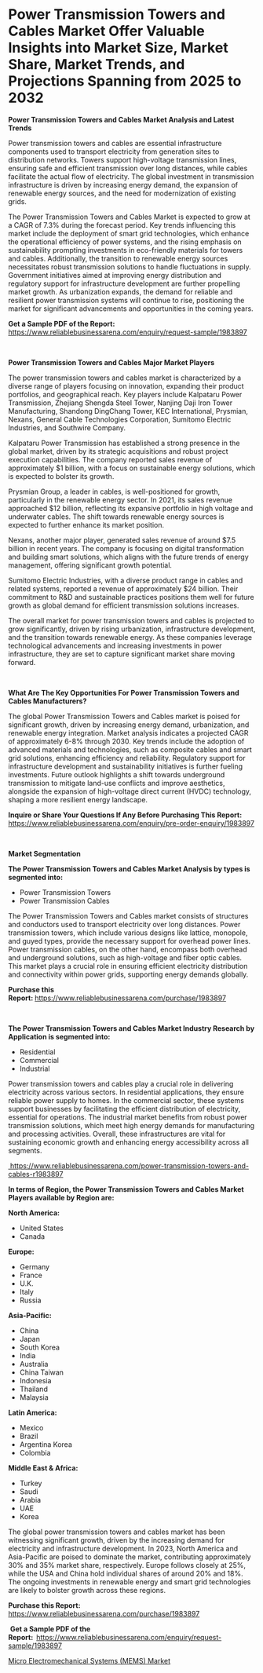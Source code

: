 <p><h1>Power Transmission Towers and Cables Market Offer Valuable Insights into Market Size, Market Share, Market Trends, and Projections Spanning from 2025 to 2032</h1></p><p><strong>Power Transmission Towers and Cables Market Analysis and Latest Trends</strong></p>
<p><p>Power transmission towers and cables are essential infrastructure components used to transport electricity from generation sites to distribution networks. Towers support high-voltage transmission lines, ensuring safe and efficient transmission over long distances, while cables facilitate the actual flow of electricity. The global investment in transmission infrastructure is driven by increasing energy demand, the expansion of renewable energy sources, and the need for modernization of existing grids.</p><p>The Power Transmission Towers and Cables Market is expected to grow at a CAGR of 7.3% during the forecast period. Key trends influencing this market include the deployment of smart grid technologies, which enhance the operational efficiency of power systems, and the rising emphasis on sustainability prompting investments in eco-friendly materials for towers and cables. Additionally, the transition to renewable energy sources necessitates robust transmission solutions to handle fluctuations in supply. Government initiatives aimed at improving energy distribution and regulatory support for infrastructure development are further propelling market growth. As urbanization expands, the demand for reliable and resilient power transmission systems will continue to rise, positioning the market for significant advancements and opportunities in the coming years.</p></p>
<p><strong>Get a Sample PDF of the Report:&nbsp;</strong> <a href="https://www.reliablebusinessarena.com/enquiry/request-sample/1983897?utm_campaign=2335&utm_medium=2&utm_source=Github&utm_content=ia&utm_term=13022025&utm_id=power-transmission-towers-and-cables">https://www.reliablebusinessarena.com/enquiry/request-sample/1983897</a></p>
<p>&nbsp;</p>
<p><strong>Power Transmission Towers and Cables Major Market Players</strong></p>
<p><p>The power transmission towers and cables market is characterized by a diverse range of players focusing on innovation, expanding their product portfolios, and geographical reach. Key players include Kalpataru Power Transmission, Zhejiang Shengda Steel Tower, Nanjing Daji Iron Tower Manufacturing, Shandong DingChang Tower, KEC International, Prysmian, Nexans, General Cable Technologies Corporation, Sumitomo Electric Industries, and Southwire Company.</p><p>Kalpataru Power Transmission has established a strong presence in the global market, driven by its strategic acquisitions and robust project execution capabilities. The company reported sales revenue of approximately $1 billion, with a focus on sustainable energy solutions, which is expected to bolster its growth.</p><p>Prysmian Group, a leader in cables, is well-positioned for growth, particularly in the renewable energy sector. In 2021, its sales revenue approached $12 billion, reflecting its expansive portfolio in high voltage and underwater cables. The shift towards renewable energy sources is expected to further enhance its market position.</p><p>Nexans, another major player, generated sales revenue of around $7.5 billion in recent years. The company is focusing on digital transformation and building smart solutions, which aligns with the future trends of energy management, offering significant growth potential.</p><p>Sumitomo Electric Industries, with a diverse product range in cables and related systems, reported a revenue of approximately $24 billion. Their commitment to R&D and sustainable practices positions them well for future growth as global demand for efficient transmission solutions increases.</p><p>The overall market for power transmission towers and cables is projected to grow significantly, driven by rising urbanization, infrastructure development, and the transition towards renewable energy. As these companies leverage technological advancements and increasing investments in power infrastructure, they are set to capture significant market share moving forward.</p></p>
<p>&nbsp;</p>
<p><strong>What Are The Key Opportunities For Power Transmission Towers and Cables Manufacturers?</strong></p>
<p><p>The global Power Transmission Towers and Cables market is poised for significant growth, driven by increasing energy demand, urbanization, and renewable energy integration. Market analysis indicates a projected CAGR of approximately 6-8% through 2030. Key trends include the adoption of advanced materials and technologies, such as composite cables and smart grid solutions, enhancing efficiency and reliability. Regulatory support for infrastructure development and sustainability initiatives is further fueling investments. Future outlook highlights a shift towards underground transmission to mitigate land-use conflicts and improve aesthetics, alongside the expansion of high-voltage direct current (HVDC) technology, shaping a more resilient energy landscape.</p></p>
<p><strong>Inquire or Share Your Questions If Any Before Purchasing This Report:</strong> <a href="https://www.reliablebusinessarena.com/enquiry/pre-order-enquiry/1983897?utm_campaign=2335&utm_medium=2&utm_source=Github&utm_content=ia&utm_term=13022025&utm_id=power-transmission-towers-and-cables">https://www.reliablebusinessarena.com/enquiry/pre-order-enquiry/1983897</a></p>
<p>&nbsp;</p>
<p><strong>Market Segmentation</strong></p>
<p><strong>The Power Transmission Towers and Cables Market Analysis by types is segmented into:</strong></p>
<p><ul><li>Power Transmission Towers</li><li>Power Transmission Cables</li></ul></p>
<p><p>The Power Transmission Towers and Cables market consists of structures and conductors used to transport electricity over long distances. Power transmission towers, which include various designs like lattice, monopole, and guyed types, provide the necessary support for overhead power lines. Power transmission cables, on the other hand, encompass both overhead and underground solutions, such as high-voltage and fiber optic cables. This market plays a crucial role in ensuring efficient electricity distribution and connectivity within power grids, supporting energy demands globally.</p></p>
<p><strong>Purchase this Report:&nbsp;</strong><a href="https://www.reliablebusinessarena.com/purchase/1983897?utm_campaign=2335&utm_medium=2&utm_source=Github&utm_content=ia&utm_term=13022025&utm_id=power-transmission-towers-and-cables">https://www.reliablebusinessarena.com/purchase/1983897</a></p>
<p>&nbsp;</p>
<p><strong>The Power Transmission Towers and Cables Market Industry Research by Application is segmented into:</strong></p>
<p><ul><li>Residential</li><li>Commercial</li><li>Industrial</li></ul></p>
<p><p>Power transmission towers and cables play a crucial role in delivering electricity across various sectors. In residential applications, they ensure reliable power supply to homes. In the commercial sector, these systems support businesses by facilitating the efficient distribution of electricity, essential for operations. The industrial market benefits from robust power transmission solutions, which meet high energy demands for manufacturing and processing activities. Overall, these infrastructures are vital for sustaining economic growth and enhancing energy accessibility across all segments.</p></p>
<p><a href="https://www.reliablebusinessarena.com/power-transmission-towers-and-cables-r1983897?utm_campaign=2335&utm_medium=2&utm_source=Github&utm_content=ia&utm_term=13022025&utm_id=power-transmission-towers-and-cables">&nbsp;https://www.reliablebusinessarena.com/power-transmission-towers-and-cables-r1983897</a></p>
<p><strong>In terms of Region, the Power Transmission Towers and Cables Market Players available by Region are:</strong></p>
<p>
    <p> <strong> North America: </strong>
        <ul>
            <li>United States</li>
            <li>Canada</li>
        </ul>
        </p> 
    <p> <strong> Europe: </strong>
        <ul>
            <li>Germany</li>
            <li>France</li>
            <li>U.K.</li>
            <li>Italy</li>
            <li>Russia</li>
        </ul>
        </p> 
    <p> <strong> Asia-Pacific: </strong>
        <ul>
            <li>China</li>
            <li>Japan</li>
            <li>South Korea</li>
            <li>India</li>
            <li>Australia</li>
            <li>China Taiwan</li>
            <li>Indonesia</li>
            <li>Thailand</li>
            <li>Malaysia</li>
        </ul>
        </p> 
    <p> <strong> Latin America: </strong>
        <ul>
            <li>Mexico</li>
            <li>Brazil</li>
            <li>Argentina Korea</li>
            <li>Colombia</li>
        </ul>
        </p> 
    <p> <strong> Middle East & Africa: </strong>
        <ul>
            <li>Turkey</li>
            <li>Saudi</li>
            <li>Arabia</li>
            <li>UAE</li>
            <li>Korea</li>
        </ul>
    </p>
    </p>
<p><p>The global power transmission towers and cables market has been witnessing significant growth, driven by the increasing demand for electricity and infrastructure development. In 2023, North America and Asia-Pacific are poised to dominate the market, contributing approximately 30% and 35% market share, respectively. Europe follows closely at 25%, while the USA and China hold individual shares of around 20% and 18%. The ongoing investments in renewable energy and smart grid technologies are likely to bolster growth across these regions.</p></p>
<p><strong>Purchase this Report: </strong><a href="https://www.reliablebusinessarena.com/purchase/1983897?utm_campaign=2335&utm_medium=2&utm_source=Github&utm_content=ia&utm_term=13022025&utm_id=power-transmission-towers-and-cables">https://www.reliablebusinessarena.com/purchase/1983897</a></p>
<p>&nbsp;<strong>Get a Sample PDF of the Report:&nbsp;&nbsp;</strong><a href="https://www.reliablebusinessarena.com/enquiry/request-sample/1983897?utm_campaign=2335&utm_medium=2&utm_source=Github&utm_content=ia&utm_term=13022025&utm_id=power-transmission-towers-and-cables">https://www.reliablebusinessarena.com/enquiry/request-sample/1983897</a></p>
<p><strong></strong></p>
<p><p><a href="https://github.com/shirleenfraker87/Market-Research-Report-List-1/blob/main/micro-electromechanical-systems-mems-market.md?utm_campaign=2335&utm_medium=2&utm_source=Github&utm_content=ia&utm_term=13022025&utm_id=power-transmission-towers-and-cables">Micro Electromechanical Systems (MEMS) Market</a></p></p>